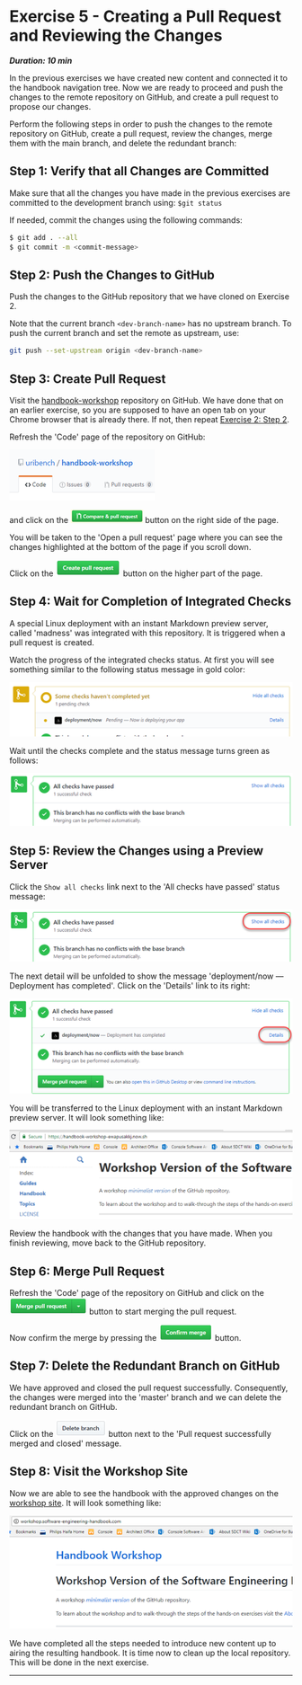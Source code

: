 # Exercise 5 - Creating a Pull Request and Reviewing the Changes

***Duration: 10 min***

In the previous exercises we have created new content and connected it to the handbook navigation 
tree. Now we are ready to proceed and push the changes to the remote repository on GitHub, and 
create a pull request to propose our changes.

Perform the following steps in order to push the changes to the remote repository on GitHub, 
create a pull request, review the changes, merge them with the main branch, and delete the redundant 
branch:


## Step 1: Verify that all Changes are Committed

Make sure that all the changes you have made in the previous exercises are committed to the 
development branch using: `$git status`

If needed, commit the changes using the following commands:

```bash
$ git add . --all
$ git commit -m <commit-message>
```

## Step 2: Push the Changes to GitHub

Push the changes to the GitHub repository that we have cloned on Exercise 2.

Note that the current branch `<dev-branch-name>` has no upstream branch.
To push the current branch and set the remote as upstream, use:

```bash
git push --set-upstream origin <dev-branch-name>
```

## Step 3: Create Pull Request

Visit the [handbook-workshop][1] repository on GitHub. We have done that on an earlier exercise, 
so you are supposed to have an open tab on your Chrome browser that is already there. If not, then 
repeat [Exercise 2: Step 2][2].

Refresh the 'Code' page of the repository on GitHub:

!['Code' page][3]

and click on the !['Compare & pull request' button][4] button on the right side of the page.

You will be taken to the 'Open a pull request' page where you can see the changes highlighted at the 
bottom of the page if you scroll down.

Click on the !['Create pull request' button][5] button on the higher part of the page.


## Step 4: Wait for Completion of Integrated Checks

A special Linux deployment with an instant Markdown preview server, called 'madness' was integrated 
with this repository. It is triggered when a pull request is created.

Watch the progress of the integrated checks status. At first you will see something similar to the 
following status message in gold color:

![Deployment/now pending status][6]

Wait until the checks complete and the status message turns green as follows:

![All checks have passed status][7]


## Step 5: Review the Changes using a Preview Server

Click the `Show all checks` link next to the 'All checks have passed' status message:

![Show all checks link][8]

The next detail will be unfolded to show the message 'deployment/now — Deployment has completed'.
Click on the 'Details' link to its right:

![Check details link][9]

You will be transferred to the Linux deployment with an instant Markdown preview server. It will
look something like:

![madness preview][10]

Review the handbook with the changes that you have made. When you finish reviewing, move back to the 
GitHub repository.


## Step 6: Merge Pull Request

Refresh the 'Code' page of the repository on GitHub and click on the 
![Merge pull request button][11] button to start merging the pull request.

Now confirm the merge by pressing the ![Confirm merge button][12] button.


## Step 7: Delete the Redundant Branch on GitHub

We have approved and closed the pull request successfully. Consequently, the changes were merged 
into the 'master' branch and we can delete the redundant branch on GitHub.

Click on the ![Delete branch button][13] button next to the 'Pull request successfully merged and 
closed' message.


## Step 8: Visit the Workshop Site

Now we are able to see the handbook with the approved changes on the [workshop site][14].
It will look something like:

![workshop site][15]


We have completed all the steps needed to introduce new content up to airing the resulting handbook. 
It is time now to clean up the local repository. This will be done in the next exercise.

---

[1]: https://github.com/uribench/handbook-workshop
[2]: /Guides/About/Exercise_2#step-2-visit-the-handbook-workshop-repository-on-github
[3]: /images/exercise-2/github-code-page.png
[4]: /images/exercise-5/github-compare-and-pull-request-button.png
[5]: /images/exercise-5/github-create-pull-request-button.png
[6]: /images/exercise-5/github-pending-check-deployment-now-status.png
[7]: /images/exercise-5/github-all-checks-have-passed-status.png
[8]: /images/exercise-5/github-show-all-checks-link.png
[9]: /images/exercise-5/github-check-details-link.png
[10]: /images/exercise-5/madness-handbook-workshop-preview.png
[11]: /images/exercise-5/github-merge-pull-request-button.png
[12]: /images/exercise-5/github-confirm-merge-button.png
[13]: /images/exercise-5/github-delete-branch-button.png
[14]: http://workshop.software-engineering-handbook.com/
[15]: /images/exercise-5/workshop-site.png